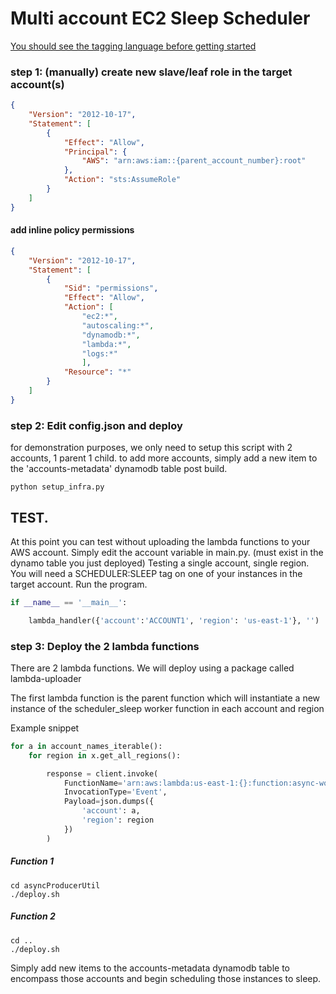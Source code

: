 # Multi account EC2 Sleep Scheduler

[You should see the tagging language before getting started](../browse/tag_grammar.md)



### step 1: (manually) create new slave/leaf role in the target account(s)

```json
{
    "Version": "2012-10-17",
    "Statement": [
        {
            "Effect": "Allow",
            "Principal": {
                "AWS": "arn:aws:iam::{parent_account_number}:root" 
            },
            "Action": "sts:AssumeRole"
        }
    ]
}
```
#### add inline policy permissions 
```json
{
    "Version": "2012-10-17",
    "Statement": [
        {
            "Sid": "permissions",
            "Effect": "Allow",
            "Action": [
                "ec2:*",
                "autoscaling:*",
                "dynamodb:*",
                "lambda:*",
                "logs:*"
                ],
            "Resource": "*"
        }
    ]
}
```



### step 2: Edit config.json and deploy
for demonstration purposes, we only need to setup this script with 2 accounts, 1 parent 1 child.
to add more accounts, simply add a new item to the 'accounts-metadata' dynamodb table post build.

```
python setup_infra.py
```

## TEST.
 At this point you can test without uploading the lambda functions to your AWS account.
 Simply edit the account variable in main.py. (must exist in the dynamo table you just deployed)
 Testing a single account, single region. You will need a SCHEDULER:SLEEP tag on one of your instances in the target account.
 Run the program.

```python
if __name__ == '__main__':

    lambda_handler({'account':'ACCOUNT1', 'region': 'us-east-1'}, '')

```


### step 3: Deploy the 2 lambda functions

There are 2 lambda functions. We will deploy using a package called lambda-uploader

The first lambda function is the parent function which will instantiate a new instance of the scheduler_sleep worker function in each account and region

Example snippet
```python
for a in account_names_iterable():
    for region in x.get_all_regions():

        response = client.invoke(
            FunctionName='arn:aws:lambda:us-east-1:{}:function:async-worker-Scheduler',
            InvocationType='Event',
            Payload=json.dumps({
                'account': a,
                'region': region
            })
        )
```

##### Function 1
```
cd asyncProducerUtil
./deploy.sh
```
##### Function 2
```
cd ..
./deploy.sh
```

Simply add new items to the accounts-metadata dynamodb table to encompass those accounts and begin scheduling those instances to sleep.
